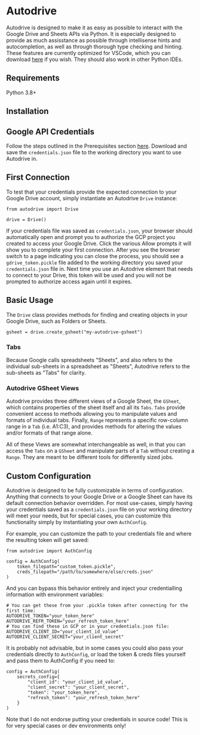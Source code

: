# Autodrive

Autodrive is designed to make it as easy as possible to interact with the Google
Drive and Sheets APIs via Python. It is especially designed to provide as much
assisstance as possible through intellisense hints and autocompletion, as well as
through thorough type checking and hinting. These features are currently optimized
for VSCode, which you can download <a href="https://code.visualstudio.com/">here</a>
if you wish. They should also work in other Python IDEs.

## Requirements

Python 3.8+

## Installation

## Google API Credentials

Follow the steps outlined in the Prerequisites section
<a href="https://developers.google.com/drive/api/v3/quickstart/python">here</a>.
Download and save the `credentials.json` file to the working directory you want to
use Autodrive in.

## First Connection

To test that your credentials provide the expected connection to your Google Drive
account, simply instantiate an Autodrive `Drive` instance:

```
from autodrive import Drive

drive = Drive()
```

If your credentials file was saved as `credentials.json`, your browser should
automatically open and prompt you to authorize the GCP project you created to
access your Google Drive. Click the various Allow prompts it will show you to
complete your first connection. After you see the browser switch to a page
indicating you can close the process, you should see a `gdrive_token.pickle` file
added to the working directory you saved your `credentials.json` file in. Next time
you use an Autodrive element that needs to connect to your Drive, this token will
be used and you will not be prompted to authorize access again until it expires.

## Basic Usage

The `Drive` class provides methods for finding and creating objects in your Google
Drive, such as Folders or Sheets.

```
gsheet = drive.create_gsheet("my-autodrive-gsheet")
```

### Tabs

Because Google calls spreadsheets "Sheets", and also refers to the individual
sub-sheets in a spreadsheet as "Sheets", Autodrive refers to the sub-sheets as "Tabs"
for clarity.

### Autodrive GSheet Views

Autodrive provides three different views of a Google Sheet, the `GSheet`, which
contains properties of the sheet itself and all its `Tabs`. `Tabs` provide convenient
access to methods allowing you to manipulate values and formats of individual tabs.
Finally, `Range` represents a specific row-column range in a `Tab` (i.e. A1:C3), and
provides methods for altering the values and/or formats of that range alone.

All of these Views are somewhat interchangeable as well, in that you can access the
`Tabs` on a `GSheet` and manipulate parts of a `Tab` without creating a `Range`. They
are meant to be different tools for differently sized jobs.

## Custom Configuration

Autodrive is designed to be fully customizable in terms of configuration. Anything that
connects to your Google Drive or a Google Sheet can have its default connection
behavior overridden. For most use-cases, simply having your credentials saved as a
`credentials.json` file on your working directory will meet your needs, but for special
cases, you can customize this functionality simply by instantiating your own
`AuthConfig`.

For example, you can customize the path to your credentials file and where the
resulting token will get saved:

```
from autodrive import AuthConfig

config = AuthConfig(
    token_filepath="custom_token.pickle",
    creds_filepath="/path/to/somewhere/else/creds.json"
)
```

And you can bypass this behavior entirely and inject your credentialling
information with environment variables:

```
# You can get these from your .pickle token after connecting for the first time:
AUTODRIVE_TOKEN="your_token_here"
AUTODRIVE_REFR_TOKEN="your_refresh_token_here"
# You can find these in GCP or in your credentials.json file:
AUTODRIVE_CLIENT_ID="your_client_id_value"
AUTODRIVE_CLIENT_SECRET="your_client_secret"
```

It is probably not advisable, but in some cases you could also pass your
credentials directly to `AuthConfig`, or load the token & creds files yourself and
pass them to AuthConfig if you need to:

```
config = AuthConfig(
    secrets_config={
        "client_id": "your_client_id_value",
        "client_secret": "your_client_secret",
        "token": "your_token_here",
        "refresh_token": "your_refresh_token_here"
    }
)
```

Note that I do not endorse putting your credentials in source code! This is for
very special cases or dev environments only!
